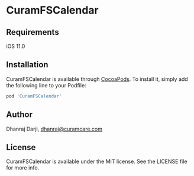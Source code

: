 # CuramFSCalendar



## Requirements

iOS 11.0

## Installation

CuramFSCalendar is available through [CocoaPods](https://cocoapods.org). To install
it, simply add the following line to your Podfile:

```ruby
pod 'CuramFSCalendar'
```

## Author

Dhanraj Darji, dhanraj@curamcare.com

## License

CuramFSCalendar is available under the MIT license. See the LICENSE file for more info.
